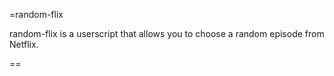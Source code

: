 =random-flix

random-flix is a userscript that allows you to choose a random episode
from Netflix.

==

